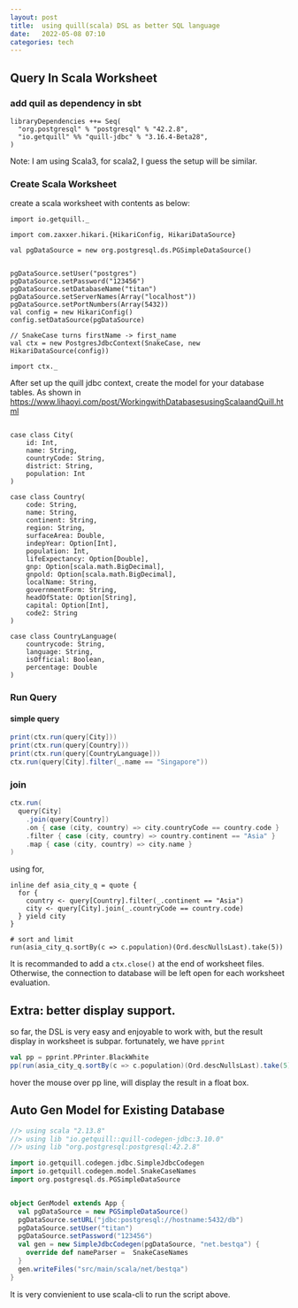 ```yaml
---
layout: post
title:  using quill(scala) DSL as better SQL language 
date:   2022-05-08 07:10 
categories: tech
---
```

## Query In Scala Worksheet

### add quil as dependency in sbt

```
libraryDependencies ++= Seq(
  "org.postgresql" % "postgresql" % "42.2.8",
  "io.getquill" %% "quill-jdbc" % "3.16.4-Beta28",
)
```

Note: I am using Scala3, for scala2, I guess the setup will be similar.

### Create Scala Worksheet

create a scala worksheet with contents as below:

```
import io.getquill._

import com.zaxxer.hikari.{HikariConfig, HikariDataSource}

val pgDataSource = new org.postgresql.ds.PGSimpleDataSource()


pgDataSource.setUser("postgres")
pgDataSource.setPassword("123456")
pgDataSource.setDatabaseName("titan")
pgDataSource.setServerNames(Array("localhost"))
pgDataSource.setPortNumbers(Array(5432))
val config = new HikariConfig()
config.setDataSource(pgDataSource)

// SnakeCase turns firstName -> first_name
val ctx = new PostgresJdbcContext(SnakeCase, new HikariDataSource(config))

import ctx._
```
After set up the quill jdbc context, create the model for your database tables. As shown in https://www.lihaoyi.com/post/WorkingwithDatabasesusingScalaandQuill.html

```

case class City(
    id: Int,
    name: String,
    countryCode: String,
    district: String,
    population: Int
)

case class Country(
    code: String,
    name: String,
    continent: String,
    region: String,
    surfaceArea: Double,
    indepYear: Option[Int],
    population: Int,
    lifeExpectancy: Option[Double],
    gnp: Option[scala.math.BigDecimal],
    gnpold: Option[scala.math.BigDecimal],
    localName: String,
    governmentForm: String,
    headOfState: Option[String],
    capital: Option[Int],
    code2: String
)

case class CountryLanguage(
    countrycode: String,
    language: String,
    isOfficial: Boolean,
    percentage: Double
)
```

### Run Query


#### simple query
```scala
print(ctx.run(query[City]))
print(ctx.run(query[Country]))
print(ctx.run(query[CountryLanguage]))
ctx.run(query[City].filter(_.name == "Singapore"))
```

### join

```scala
ctx.run(
  query[City]
    .join(query[Country])
    .on { case (city, country) => city.countryCode == country.code }
    .filter { case (city, country) => country.continent == "Asia" }
    .map { case (city, country) => city.name }
)
```

using for,

```
inline def asia_city_q = quote {
  for {
    country <- query[Country].filter(_.continent == "Asia")
    city <- query[City].join(_.countryCode == country.code)
  } yield city
}

# sort and limit
run(asia_city_q.sortBy(c => c.population)(Ord.descNullsLast).take(5))
```

It is recommanded to add a `ctx.close()` at the end of worksheet files. Otherwise, the connection to database will be left open for each worksheet evaluation.


## Extra: better display support.

so far, the DSL is very easy and enjoyable to work with, but the result display in worksheet is subpar.
fortunately, we have `pprint`

```scala
val pp = pprint.PPrinter.BlackWhite
pp(run(asia_city_q.sortBy(c => c.population)(Ord.descNullsLast).take(5)))
```

hover the mouse over pp line, will display the result in a float box.


## Auto Gen Model for Existing Database

```scala
//> using scala "2.13.8"
//> using lib "io.getquill::quill-codegen-jdbc:3.10.0"
//> using lib "org.postgresql:postgresql:42.2.8"

import io.getquill.codegen.jdbc.SimpleJdbcCodegen
import io.getquill.codegen.model.SnakeCaseNames
import org.postgresql.ds.PGSimpleDataSource


object GenModel extends App {
  val pgDataSource = new PGSimpleDataSource()
  pgDataSource.setURL("jdbc:postgresql://hostname:5432/db")
  pgDataSource.setUser("titan")
  pgDataSource.setPassword("123456")
  val gen = new SimpleJdbcCodegen(pgDataSource, "net.bestqa") {
    override def nameParser =  SnakeCaseNames
  }
  gen.writeFiles("src/main/scala/net/bestqa")
}

```

It is very convienient to use scala-cli to run the script above.


